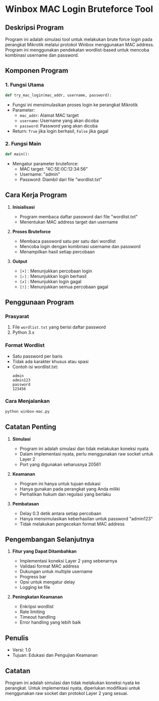 # Winbox MAC Login Bruteforce Tool

## Deskripsi Program
Program ini adalah simulasi tool untuk melakukan brute force login pada perangkat Mikrotik melalui protokol Winbox menggunakan MAC address. Program ini menggunakan pendekatan wordlist-based untuk mencoba kombinasi username dan password.

## Komponen Program

### 1. Fungsi Utama
```python
def try_mac_login(mac_addr, username, password):
```
- Fungsi ini mensimulasikan proses login ke perangkat Mikrotik
- Parameter:
  - `mac_addr`: Alamat MAC target
  - `username`: Username yang akan dicoba
  - `password`: Password yang akan dicoba
- Return: `True` jika login berhasil, `False` jika gagal

### 2. Fungsi Main
```python
def main():
```
- Mengatur parameter bruteforce:
  - MAC target: "4C:5E:0C:12:34:56"
  - Username: "admin"
  - Password: Diambil dari file "wordlist.txt"

## Cara Kerja Program

1. **Inisialisasi**
   - Program membaca daftar password dari file "wordlist.txt"
   - Menentukan MAC address target dan username

2. **Proses Bruteforce**
   - Membaca password satu per satu dari wordlist
   - Mencoba login dengan kombinasi username dan password
   - Menampilkan hasil setiap percobaan

3. **Output**
   - `[+]` : Menunjukkan percobaan login
   - `[✓]` : Menunjukkan login berhasil
   - `[✗]` : Menunjukkan login gagal
   - `[!]` : Menunjukkan semua percobaan gagal

## Penggunaan Program

### Prasyarat
1. File `wordlist.txt` yang berisi daftar password
2. Python 3.x

### Format Wordlist
- Satu password per baris
- Tidak ada karakter khusus atau spasi
- Contoh isi wordlist.txt:
  ```
  admin
  admin123
  password
  123456
  ```

### Cara Menjalankan
```bash
python winbox-mac.py
```

## Catatan Penting

1. **Simulasi**
   - Program ini adalah simulasi dan tidak melakukan koneksi nyata
   - Dalam implementasi nyata, perlu menggunakan raw socket untuk Layer 2
   - Port yang digunakan seharusnya 20561

2. **Keamanan**
   - Program ini hanya untuk tujuan edukasi
   - Hanya gunakan pada perangkat yang Anda miliki
   - Perhatikan hukum dan regulasi yang berlaku

3. **Pembatasan**
   - Delay 0.3 detik antara setiap percobaan
   - Hanya mensimulasikan keberhasilan untuk password "admin123"
   - Tidak melakukan pengecekan format MAC address

## Pengembangan Selanjutnya

1. **Fitur yang Dapat Ditambahkan**
   - Implementasi koneksi Layer 2 yang sebenarnya
   - Validasi format MAC address
   - Dukungan untuk multiple username
   - Progress bar
   - Opsi untuk mengatur delay
   - Logging ke file

2. **Peningkatan Keamanan**
   - Enkripsi wordlist
   - Rate limiting
   - Timeout handling
   - Error handling yang lebih baik

## Penulis
- Versi: 1.0
- Tujuan: Edukasi dan Pengujian Keamanan

## Catatan
Program ini adalah simulasi dan tidak melakukan koneksi nyata ke perangkat. Untuk implementasi nyata, diperlukan modifikasi untuk menggunakan raw socket dan protokol Layer 2 yang sesuai. 